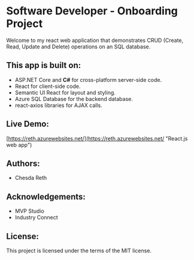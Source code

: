# Software Developer - Onboarding Project

Welcome to my react web application that demonstrates CRUD (Create, Read, Update and Delete) operations on an SQL database. 

## This app is built on:

* ASP.NET Core and **C#** for cross-platform server-side code.
* React for client-side code.
* Semantic UI React for layout and styling.
* Azure SQL Database for the backend database.
* react-axios libraries for AJAX calls.

## Live Demo: 
[https://reth.azurewebsites.net/](https://reth.azurewebsites.net/ "React.js web app")


## Authors: 
* Chesda Reth

## Acknowledgements: 
* MVP Studio
* Industry Connect


## License: 

This project is licensed under the terms of the MIT license.
